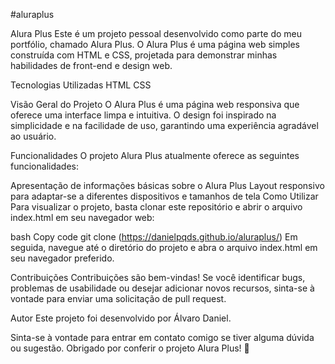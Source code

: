 #aluraplus

Alura Plus
Este é um projeto pessoal desenvolvido como parte do meu portfólio, chamado Alura Plus. O Alura Plus é uma página web simples construída com HTML e CSS, projetada para demonstrar minhas habilidades de front-end e design web.

Tecnologias Utilizadas
HTML
CSS


Visão Geral do Projeto
O Alura Plus é uma página web responsiva que oferece uma interface limpa e intuitiva. O design foi inspirado na simplicidade e na facilidade de uso, garantindo uma experiência agradável ao usuário.

Funcionalidades
O projeto Alura Plus atualmente oferece as seguintes funcionalidades:

Apresentação de informações básicas sobre o Alura Plus
Layout responsivo para adaptar-se a diferentes dispositivos e tamanhos de tela
Como Utilizar
Para visualizar o projeto, basta clonar este repositório e abrir o arquivo index.html em seu navegador web:

bash
Copy code
git clone (https://danielpqds.github.io/aluraplus/)
Em seguida, navegue até o diretório do projeto e abra o arquivo index.html em seu navegador preferido.

Contribuições
Contribuições são bem-vindas! Se você identificar bugs, problemas de usabilidade ou desejar adicionar novos recursos, sinta-se à vontade para enviar uma solicitação de pull request.

Autor
Este projeto foi desenvolvido por Álvaro Daniel.


Sinta-se à vontade para entrar em contato comigo se tiver alguma dúvida ou sugestão. Obrigado por conferir o projeto Alura Plus! 🚀




